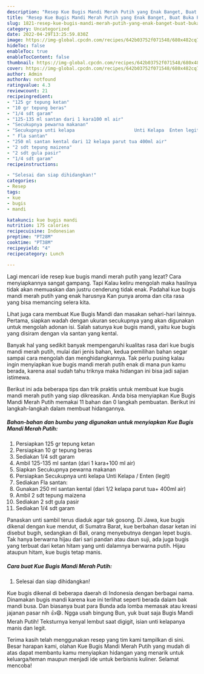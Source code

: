 ```yaml
---
description: "Resep Kue Bugis Mandi Merah Putih yang Enak Banget, Buat Buka Puasa Lezat"
title: "Resep Kue Bugis Mandi Merah Putih yang Enak Banget, Buat Buka Puasa Lezat"
slug: 1821-resep-kue-bugis-mandi-merah-putih-yang-enak-banget-buat-buka-puasa-lezat
category: Uncategorized
date: 2022-04-29T13:25:59.830Z
image: https://img-global.cpcdn.com/recipes/642b03752f071548/680x482cq70/kue-bugis-mandi-merah-putih-foto-resep-utama.jpg
hideToc: false
enableToc: true
enableTocContent: false
thumbnail: https://img-global.cpcdn.com/recipes/642b03752f071548/680x482cq70/kue-bugis-mandi-merah-putih-foto-resep-utama.jpg
cover: https://img-global.cpcdn.com/recipes/642b03752f071548/680x482cq70/kue-bugis-mandi-merah-putih-foto-resep-utama.jpg
author: Admin
authorAv: notfound
ratingvalue: 4.3
reviewcount: 21
recipeingredient:
- "125 gr tepung ketan"
- "10 gr tepung beras"
- "1/4 sdt garam"
- "125-135 ml santan dari 1 kara100 ml air"
- "Secukupnya pewarna makanan"
- "Secukupnya unti kelapa                      Unti Kelapa  Enten legit"
- " Fla santan"
- "250 ml santan kental dari 12 kelapa parut tua 400ml air"
- "2 sdt tepung maizena"
- "2 sdt gula pasir"
- "1/4 sdt garam"
recipeinstructions:

- "Selesai dan siap dihidangkan!"
categories:
- Resep
tags:
- kue
- bugis
- mandi

katakunci: kue bugis mandi 
nutrition: 175 calories
recipecuisine: Indonesian
preptime: "PT28M"
cooktime: "PT38M"
recipeyield: "4"
recipecategory: Lunch

---
```



Lagi mencari ide resep kue bugis mandi merah putih yang lezat? Cara menyiapkannya sangat gampang. Tapi Kalau keliru mengolah maka hasilnya tidak akan memuaskan dan justru cenderung tidak enak. Padahal kue bugis mandi merah putih yang enak harusnya Kan punya aroma dan cita rasa yang bisa memancing selera kita.


Lihat juga cara membuat Kue Bugis Mandi dan masakan sehari-hari lainnya. Pertama, siapkan wadah dengan ukuran secukupnya yang akan digunakan untuk mengolah adonan isi. Salah satunya kue bugis mandi, yaitu kue bugis yang disiram dengan vla santan yang kental.

Banyak hal yang sedikit banyak mempengaruhi kualitas rasa dari kue bugis mandi merah putih, mulai dari jenis bahan, kedua pemilihan bahan segar sampai cara mengolah dan menghidangkannya. Tak perlu pusing kalau ingin menyiapkan kue bugis mandi merah putih enak di mana pun kamu berada, karena asal sudah tahu triknya maka hidangan ini bisa jadi sajian istimewa.


Berikut ini ada beberapa tips dan trik praktis untuk membuat kue bugis mandi merah putih yang siap dikreasikan. Anda bisa menyiapkan Kue Bugis Mandi Merah Putih memakai 11 bahan dan 0 langkah pembuatan. Berikut ini langkah-langkah dalam membuat hidangannya.

<!--inarticleads1-->

##### Bahan-bahan dan bumbu yang digunakan untuk menyiapkan Kue Bugis Mandi Merah Putih:

1. Persiapkan 125 gr tepung ketan
1. Persiapkan 10 gr tepung beras
1. Sediakan 1/4 sdt garam
1. Ambil 125-135 ml santan (dari 1 kara+100 ml air)
1. Siapkan Secukupnya pewarna makanan
1. Persiapkan Secukupnya unti kelapa                      Unti Kelapa / Enten (legit)
1. Sediakan  Fla santan:
1. Gunakan 250 ml santan kental (dari 1/2 kelapa parut tua+ 400ml air)
1. Ambil 2 sdt tepung maizena
1. Sediakan 2 sdt gula pasir
1. Sediakan 1/4 sdt garam


Panaskan unti sambil terus diaduk agar tak gosong. Di Jawa, kue bugis dikenal dengan kue mendut, di Sumatra Barat, kue berbahan dasar ketan ini disebut bugih, sedangkan di Bali, orang menyebutnya dengan lepet bugis. Tak hanya berwarna hijau dari sari pandan atau daun suji, ada juga bugis yang terbuat dari ketan hitam yang unti dalamnya berwarna putih. Hijau ataupun hitam, kue bugis tetap manis. 

<!--inarticleads2-->

##### Cara buat Kue Bugis Mandi Merah Putih:


1. Selesai dan siap dihidangkan!

Kue bugis dikenal di beberapa daerah di Indonesia dengan berbagai nama. Dinamakan bugis mandi karena kue ini terlihat seperti berada dalam bak mandi busa. Dan biasanya buat para Bunda ada lomba memasak atau kreasi jajanan pasar nih 👍😄. Ngga usah bingung Bun, yuk buat saja Bugis Mandi Merah Putih! Teksturnya kenyal lembut saat digigit, isian unti kelapanya manis dan legit. 

Terima kasih telah menggunakan resep yang tim kami tampilkan di sini. Besar harapan kami, olahan Kue Bugis Mandi Merah Putih yang mudah di atas dapat membantu kamu menyiapkan hidangan yang menarik untuk keluarga/teman maupun menjadi ide untuk berbisnis kuliner. Selamat mencoba!
